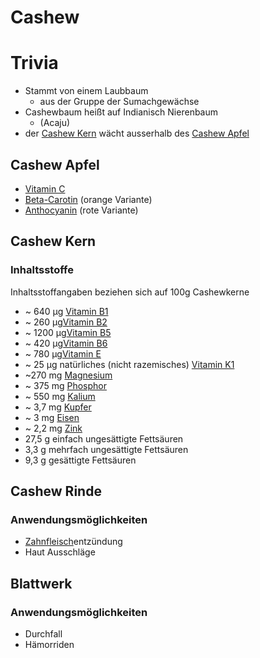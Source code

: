 # Cashew
# Trivia
- Stammt von einem Laubbaum 
	- aus der Gruppe der Sumachgewächse
- Cashewbaum heißt auf Indianisch Nierenbaum
	- (Acaju)
- der [Cashew Kern](Cashew.md#Cashew%20Kern) wächt ausserhalb des [Cashew Apfel](Cashew.md#Cashew%20Apfel)

## Cashew Apfel
- [Vitamin C](../wichtige%20Verbindungen/Vitamine/Vitamin%20C.md)
- [Beta-Carotin](https://www.zentrum-der-gesundheit.de/ernaehrung/vitamine/weitere-vitamine/beta-carotin) (orange Variante) 
- [Anthocyanin](https://www.zentrum-der-gesundheit.de/ernaehrung/lebensmittel/inhaltsstoffe/anthocyane) (rote Variante)

## Cashew Kern
### Inhaltsstoffe
Inhaltsstoffangaben beziehen sich auf 100g Cashewkerne
- ~ 640 µg [Vitamin B1](../wichtige%20Verbindungen/Vitamine/B-Vitamine/Vitamin%20B1.md)
- ~ 260 µg[Vitamin B2](../wichtige%20Verbindungen/Vitamine/B-Vitamine/Vitamin%20B2.md)
- ~ 1200 µg[Vitamin B5](../wichtige%20Verbindungen/Vitamine/B-Vitamine/Vitamin%20B5.md)
- ~ 420 µg[Vitamin B6](../wichtige%20Verbindungen/Vitamine/B-Vitamine/Vitamin%20B6.md)
- ~ 780 µg[Vitamin E](../wichtige%20Verbindungen/Vitamine/Vitamin%20E.md)
- ~ 25 µg natürliches (nicht razemisches) [Vitamin K1](../wichtige%20Verbindungen/Vitamine/Vitamin%20K1.md)
- ~270 mg [Magnesium](../Datenbank_Elemente_Des_Periodensystems/Magnesium.md)
- ~ 375 mg [Phosphor](../Datenbank_Elemente_Des_Periodensystems/Phosphor.md)
- ~ 550 mg [Kalium](../Datenbank_Elemente_Des_Periodensystems/Kalium.md)
- ~ 3,7 mg [Kupfer](../Datenbank_Elemente_Des_Periodensystems/Kupfer.md)
- ~ 3 mg [Eisen](../Datenbank_Elemente_Des_Periodensystems/Eisen.md)
- ~ 2,2 mg [Zink](../Datenbank_Elemente_Des_Periodensystems/Zink.md)
- 27,5 g einfach ungesättigte Fettsäuren
- 3,3 g mehrfach ungesättigte Fettsäuren
- 9,3 g gesättigte Fettsäuren

## Cashew Rinde
### Anwendungsmöglichkeiten
- [Zahnfleisch](../../Menschlicher%20Körper/Zahnfleisch.md)entzündung
- Haut Ausschläge

## Blattwerk
### Anwendungsmöglichkeiten
- Durchfall
- Hämorriden